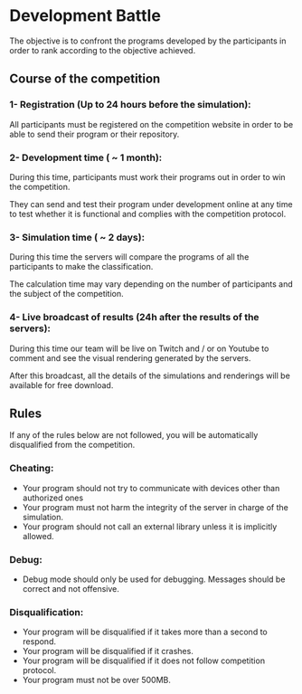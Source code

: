 # Development Battle
The objective is to confront the programs developed by the participants in order to rank according to the objective achieved.

## Course of the competition
### 1- Registration (Up to 24 hours before the simulation):
All participants must be registered on the competition website in order to be able to send their program or their repository.
### 2- Development time ( ~ 1 month):
During this time, participants must work their programs out in order to win the competition.

They can send and test their program under development online at any time to test whether it is functional and complies with the competition protocol.
### 3-  Simulation time ( ~ 2 days):
During this time the servers will compare the programs of all the participants to make the classification.

The calculation time may vary depending on the number of participants and the subject of the competition.
### 4- Live broadcast of results (24h after the results of the servers):
During this time our team will be live on Twitch and / or on Youtube to comment and see the visual rendering generated by the servers.

After this broadcast, all the details of the simulations and renderings will be available for free download.

## Rules
If any of the rules below are not followed, you will be automatically disqualified from the competition.

### Cheating:
- Your program should not try to communicate with devices other than authorized ones
- Your program must not harm the integrity of the server in charge of the simulation.
- Your program should not call an external library unless it is implicitly allowed.
### Debug:
- Debug mode should only be used for debugging. Messages should be correct and not offensive.
### Disqualification:
- Your program will be disqualified if it takes more than a second to respond.
- Your program will be disqualified if it crashes.
- Your program will be disqualified if it does not follow competition protocol.
- Your program must not be over 500MB.
